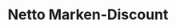 ---
title: "Netto Marken-Discount"
url: /ilmenau/netto-marken-discount-am-helmholtzring/
shop: Supermarkt
---